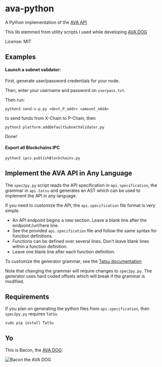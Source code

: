 # ava-python

A Python implementation of the [AVA API](https://docs.ava.network/v1.0/en/api/intro-apis/)

This lib stemmed from utility scripts I used while developing [AVA.DOG](https://AVA.DOG)

License: MIT 

## Examples

#### Launch a subnet validator:

First, generate user/password credentials for your node. 

Then, enter your username and password on `userpass.txt`.

Then run: 

    python3 send-x-p.py <dest_P_addr> <amount_nAVA> 

to send funds from X-Chain to P-Chain, then

    python3 platform.addDefaultSubnetValidator.py

Done!


#### Export all Blockchains IPC

    python3 ipcs.publishBlockchains.py

## Implement the AVA API in Any Language

The `spec2py.py` script reads the API specification in `api.specification`, the grammar in `api.tatsu` and generates an AST which can be
used to implement the API in any language.

If you need to customize the API, the `api.specification` file format is very simple. 

* An API endpoint begins a new section. Leave a blank line after the endpoint:/url/here line.
* See the provided `api.specification` file and follow the same syntax for function definitions.
* Functions can be defined over several lines. Don't leave blank lines within a function definition.
* Leave one blank line after each function definition.

To customize the generator grammar, see the [Tatsu documentation](https://tatsu.readthedocs.io/en/stable/syntax.html) 

Note that changing the grammar will require changes to `spec2py.py`. The generator uses hard coded offsets which will break if the grammar is modified.

## Requirements

If you plan on generating the python files from `api.specification`, then `spec2py.py` requires `TatSu`

    sudo pip install TatSu    

## Yo

This is Bacon, the [AVA DOG](https://AVA.DOG):

![Bacon the AVA DOG](https://ava.dog/wp-content/themes/avaexplorer/assets/images/bacon2-cartoon-300px-h.png "Bacon, the AVA DOG")

